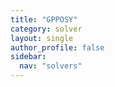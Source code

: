 ```yaml
---
title: "GPPOSY"
category: solver
layout: single
author_profile: false
sidebar:
  nav: "solvers"
---
```

